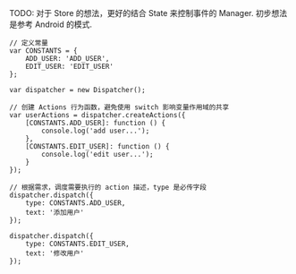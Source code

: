 TODO: 对于 Store 的想法，更好的结合 State 来控制事件的 Manager.
初步想法是参考 Android 的模式.
    
    // 定义常量
    var CONSTANTS = {
        ADD_USER: 'ADD_USER',
        EDIT_USER: 'EDIT_USER'
    };
    
    var dispatcher = new Dispatcher();
    
    // 创建 Actions 行为函数，避免使用 switch 影响变量作用域的共享
    var userActions = dispatcher.createActions({
        [CONSTANTS.ADD_USER]: function () {
            console.log('add user...');
        },
        [CONSTANTS.EDIT_USER]: function () {
            console.log('edit user...');
        }
    });

    // 根据需求，调度需要执行的 action 描述，type 是必传字段
    dispatcher.dispatch({
        type: CONSTANTS.ADD_USER,
        text: '添加用户'
    });

    dispatcher.dispatch({
        type: CONSTANTS.EDIT_USER,
        text: '修改用户'
    });